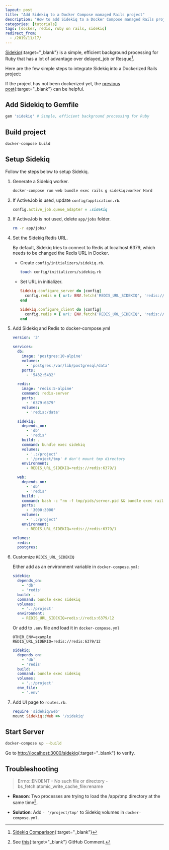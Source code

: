 ```yaml
---
layout: post
title: "Add Sidekiq to a Docker Compose managed Rails project"
description: "How to add Sidekiq to a Docker Compose managed Rails project."
categories: [tutorials]
tags: [docker, redis, ruby on rails, sidekiq]
redirect_from:
  - /2019/11/17/
---
```

[Sidekiq][Sidekiq]{:target="_blank"} is a simple, efficient background processing for Ruby
that has a lot of advantage over delayed_job or Resque[^1].

Here are the few simple steps to integrate Sidekiq into a Dockerized Rails project:

If the project has not been dockerized yet,
the [previous post](/2019/11/09/setup-a-ruby-on-rails-6-api-project-with-docker-compose/){:target="_blank"} can be helpful.

## Add Sidekiq to Gemfile

```ruby
gem 'sidekiq' # Simple, efficient background processing for Ruby
```

## Build project

```bash
docker-compose build
```

## Setup Sidekiq

Follow the steps below to setup Sidekiq.

1. Generate a Sidekiq worker.

   ```bash
   docker-compose run web bundle exec rails g sidekiq:worker Hard
   ```

2. If ActiveJob is used, update `config/application.rb`.

   ```ruby
   config.active_job.queue_adapter = :sidekiq
   ```

3. If ActiveJob is not used, delete `app/jobs` folder.

   ```bash
   rm -r app/jobs/
   ```

4. Set the Sidekiq Redis URL.

    By default, Sidekiq tries to connect to Redis at localhost:6379,
    which needs to be changed the Redis URL in Docker.

    - Create `config/initializers/sidekiq.rb`.

      ```bash
      touch config/initializers/sidekiq.rb
      ```

    - Set URL in initializer.

      ```ruby
      Sidekiq.configure_server do |config|
        config.redis = { url: ENV.fetch('REDIS_URL_SIDEKIQ', 'redis://localhost:6379/1') }
      end

      Sidekiq.configure_client do |config|
        config.redis = { url: ENV.fetch('REDIS_URL_SIDEKIQ', 'redis://localhost:6379/1') }
      end
      ```

  5. Add Sidekiq and Redis to docker-compose.yml

     ```yaml
     version: '3'

     services:
       db:
         image: 'postgres:10-alpine'
         volumes:
           - 'postgres:/var/lib/postgresql/data'
         ports:
           - '5432:5432'

       redis:
         image: 'redis:5-alpine'
         command: redis-server
         ports:
           - '6379:6379'
         volumes:
           - 'redis:/data'

       sidekiq:
         depends_on:
           - 'db'
           - 'redis'
         build: .
         command: bundle exec sidekiq
         volumes:
           - '.:/project'
           - '/project/tmp' # don't mount tmp directory
         environment:
           - REDIS_URL_SIDEKIQ=redis://redis:6379/1

       web:
         depends_on:
           - 'db'
           - 'redis'
         build: .
         command: bash -c "rm -f tmp/pids/server.pid && bundle exec rails s -p 3000 -b '0.0.0.0' -e ${RAILS_ENV}"
         ports:
           - '3000:3000'
         volumes:
           - '.:/project'
         environment:
           - REDIS_URL_SIDEKIQ=redis://redis:6379/1

     volumes:
       redis:
       postgres:
     ```

  6. Customize `REDIS_URL_SIDEKIQ`

     Either add as an environment variable in `docker-compose.yml`:

     ```yaml
     sidekiq:
       depends_on:
         - 'db'
         - 'redis'
       build: .
       command: bundle exec sidekiq
       volumes:
         - '.:/project'
       environment:
         - REDIS_URL_SIDEKIQ=redis://redis:6379/12
     ```

     Or add to `.env` file and load it in `docker-compose.yml`

     ```
     OTHER_ENV=example
     REDIS_URL_SIDEKIQ=redis://redis:6379/12
     ```

     ```yaml
     sidekiq:
       depends_on:
         - 'db'
         - 'redis'
       build: .
       command: bundle exec sidekiq
       volumes:
         - '.:/project'
       env_file:
         - '.env'
     ```

  7. Add UI page to `routes.rb`.

     ```ruby
     require 'sidekiq/web'
     mount Sidekiq::Web => '/sidekiq'
     ```

## Start Server

```bash
docker-compose up --build
```

Go to <http://localhost:3000/sidekiq>{:target="_blank"} to verify.

## Troubleshooting

> Errno::ENOENT - No such file or directory - bs_fetch:atomic_write_cache_file:rename

- **Reason**: Two processes are trying to load the /app/tmp directory at the same time[^2].

- **Solution**: Add `- '/project/tmp'` to Sidekiq volumes in `docker-compose.yml`.

[^1]: [Sidekiq Comparison](https://github.com/mperham/sidekiq/wiki/FAQ#how-does-sidekiq-compare-to-resque-or-delayed_job){:target="_blank"}
[^2]: See [this](https://github.com/Shopify/bootsnap/issues/177#issuecomment-491711481){:target="_blank"} GitHub Comment.

[Sidekiq]: https://github.com/mperham/sidekiq